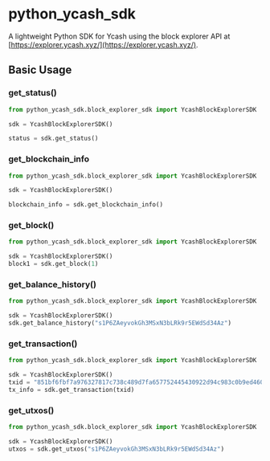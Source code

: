 # python_ycash_sdk

A lightweight Python SDK for Ycash using the block explorer API at [https://explorer.ycash.xyz/](https://explorer.ycash.xyz/).

## Basic Usage

### get_status()

```python
from python_ycash_sdk.block_explorer_sdk import YcashBlockExplorerSDK

sdk = YcashBlockExplorerSDK()

status = sdk.get_status()
```

### get_blockchain_info

```python
from python_ycash_sdk.block_explorer_sdk import YcashBlockExplorerSDK

sdk = YcashBlockExplorerSDK()

blockchain_info = sdk.get_blockchain_info()
```

### get_block()

```python
from python_ycash_sdk.block_explorer_sdk import YcashBlockExplorerSDK

sdk = YcashBlockExplorerSDK()
block1 = sdk.get_block(1)
```

### get_balance_history()

```python
from python_ycash_sdk.block_explorer_sdk import YcashBlockExplorerSDK

sdk = YcashBlockExplorerSDK()
sdk.get_balance_history("s1P6ZAeyvokGh3MSxN3bLRk9r5EWdSd34Az")
```

### get_transaction()

```python
from python_ycash_sdk.block_explorer_sdk import YcashBlockExplorerSDK

sdk = YcashBlockExplorerSDK()
txid = "851bf6fbf7a976327817c738c489d7fa657752445430922d94c983c0b9ed4609"
tx_info = sdk.get_transaction(txid)
```

### get_utxos()

```python
from python_ycash_sdk.block_explorer_sdk import YcashBlockExplorerSDK

sdk = YcashBlockExplorerSDK()
utxos = sdk.get_utxos("s1P6ZAeyvokGh3MSxN3bLRk9r5EWdSd34Az")
```

